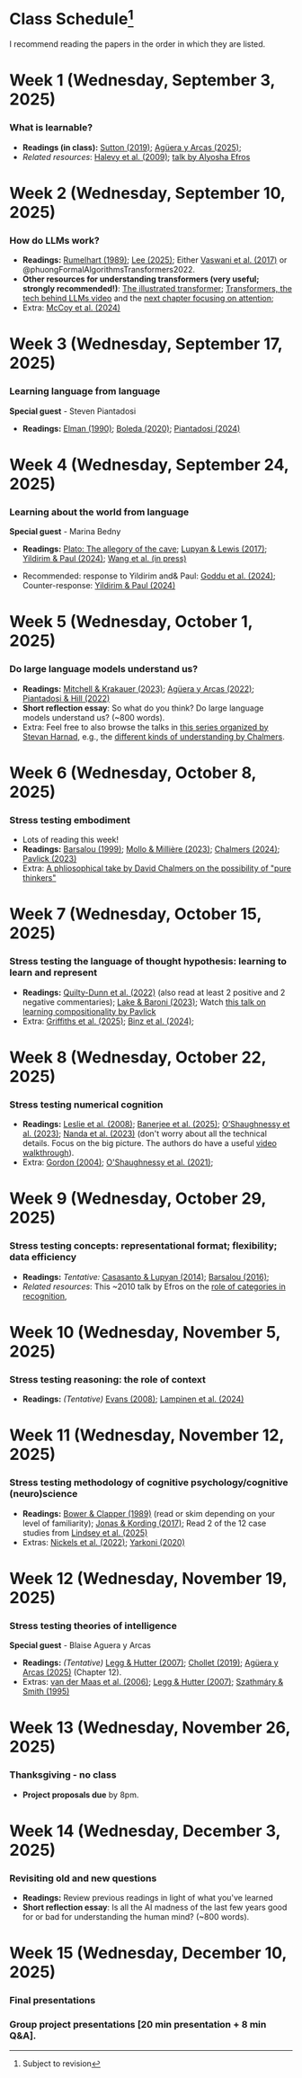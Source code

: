 # Class Schedule[^:1]

I recommend reading the papers in the order in which they are listed.

[^:1]: Subject to revision

# Week 1 (Wednesday, September 3, 2025)

### What is learnable?

* **Readings (in class):** <a href="javascript:void(0)" class="cite-pop" role="button" tabindex="0" data-ref="Sutton, R. (2019). The Bitter Lesson. &lt;em&gt;Cs&lt;/em&gt;. &lt;a href=&quot;https://www.cs.utexas.edu/~eunsol/courses/data/bitter_lesson.pdf&quot; target=&quot;_blank&quot; rel=&quot;noopener&quot;&gt;https://www.cs.utexas.edu/~eunsol/courses/data/bitter_lesson.pdf&lt;/a&gt;" data-plain="Sutton, R. (2019). The Bitter Lesson. Cs. https://www.cs.utexas.edu/~eunsol/courses/data/bitter_lesson.pdf">Sutton (2019)</a>; <a href="javascript:void(0)" class="cite-pop" role="button" tabindex="0" data-ref="Agüera y Arcas, B. (2025). What Is Intelligence?. &lt;a href=&quot;https://whatisintelligence.antikythera.org/introduction/&quot; target=&quot;_blank&quot; rel=&quot;noopener&quot;&gt;https://whatisintelligence.antikythera.org/introduction/&lt;/a&gt;" data-plain="Agüera y Arcas, B. (2025). What Is Intelligence?. https://whatisintelligence.antikythera.org/introduction/">Agüera y Arcas (2025)</a>; 
* *Related resources*: <a href="javascript:void(0)" class="cite-pop" role="button" tabindex="0" data-ref="Halevy, A., Norvig, P., &amp;amp; Pereira, F. (2009). The Unreasonable Effectiveness of Data. &lt;em&gt;IEEE Intelligent Systems&lt;/em&gt;, &lt;em&gt;24&lt;/em&gt;(2), 8–12. &lt;a href=&quot;https://doi.org/10.1109/MIS.2009.36&quot; target=&quot;_blank&quot; rel=&quot;noopener&quot;&gt;https://doi.org/10.1109/MIS.2009.36&lt;/a&gt;" data-plain="Halevy, A., Norvig, P., &amp; Pereira, F. (2009). The Unreasonable Effectiveness of Data. IEEE Intelligent Systems, 24(2), 8–12. https://doi.org/10.1109/MIS.2009.36">Halevy et al. (2009)</a>; [talk by Alyosha Efros](https://youtube.com/watch?v=R7qy2BY6mTk&list=PL2xTeGtUb-8B94jdWGT-chu4ucI7oEe_x&index=32&pp=iAQB)


# Week 2 (Wednesday, September 10, 2025)

### How do LLMs work?

* **Readings:** <a href="javascript:void(0)" class="cite-pop" role="button" tabindex="0" data-ref="Rumelhart, D. E. (1989). The Architecture of Mind: A Connectionist Approach. &lt;em&gt;Foundations of Cognitive Science&lt;/em&gt;, 133–159." data-plain="Rumelhart, D. E. (1989). The Architecture of Mind: A Connectionist Approach. Foundations of Cognitive Science, 133–159.">Rumelhart (1989)</a>; <a href="javascript:void(0)" class="cite-pop" role="button" tabindex="0" data-ref="Lee, T. B. (2025). Large Language Models, Explained with a Minimum of Math and Jargon. &lt;em&gt;Understandingai&lt;/em&gt;. &lt;a href=&quot;https://www.understandingai.org/p/large-language-models-explained-with&quot; target=&quot;_blank&quot; rel=&quot;noopener&quot;&gt;https://www.understandingai.org/p/large-language-models-explained-with&lt;/a&gt;" data-plain="Lee, T. B. (2025). Large Language Models, Explained with a Minimum of Math and Jargon. Understandingai. https://www.understandingai.org/p/large-language-models-explained-with">Lee (2025)</a>; Either <a href="javascript:void(0)" class="cite-pop" role="button" tabindex="0" data-ref="Vaswani, A., Shazeer, N., Parmar, N., Uszkoreit, J., Jones, L., Gomez, A. N., Kaiser, L., &amp;amp; Polosukhin, I. (2017). Attention Is All You Need. &lt;em&gt;arXiv&lt;/em&gt; 1706.03762. &lt;a href=&quot;https://doi.org/10.48550/arXiv.1706.03762&quot; target=&quot;_blank&quot; rel=&quot;noopener&quot;&gt;https://doi.org/10.48550/arXiv.1706.03762&lt;/a&gt;" data-plain="Vaswani, A., Shazeer, N., Parmar, N., Uszkoreit, J., Jones, L., Gomez, A. N., Kaiser, L., &amp; Polosukhin, I. (2017). Attention Is All You Need. arXiv 1706.03762. https://doi.org/10.48550/arXiv.1706.03762">Vaswani et al. (2017)</a> or @phuongFormalAlgorithmsTransformers2022. 
* **Other resources for understanding transformers (very useful; strongly recommended!)**: 
[The illustrated transformer](https://jalammar.github.io/illustrated-transformer/?utm_source=chatgpt.com); [Transformers, the tech behind LLMs video](https://www.youtube.com/watch?v=wjZofJX0v4M&ab_channel=3Blue1Brown) and the [next chapter focusing on attention](https://www.youtube.com/watch?v=eMlx5fFNoYc&ab_channel=3Blue1Brown); 
* Extra: <a href="javascript:void(0)" class="cite-pop" role="button" tabindex="0" data-ref="McCoy, R. T., Yao, S., Friedman, D., Hardy, M. D., &amp;amp; Griffiths, T. L. (2024). Embers of Autoregression Show How Large Language Models Are Shaped by the Problem They Are Trained to Solve. &lt;em&gt;Proceedings of the National Academy of Sciences&lt;/em&gt;, &lt;em&gt;121&lt;/em&gt;(41), e2322420121. &lt;a href=&quot;https://doi.org/10.1073/pnas.2322420121&quot; target=&quot;_blank&quot; rel=&quot;noopener&quot;&gt;https://doi.org/10.1073/pnas.2322420121&lt;/a&gt;" data-plain="McCoy, R. T., Yao, S., Friedman, D., Hardy, M. D., &amp; Griffiths, T. L. (2024). Embers of Autoregression Show How Large Language Models Are Shaped by the Problem They Are Trained to Solve. Proceedings of the National Academy of Sciences, 121(41), e2322420121. https://doi.org/10.1073/pnas.2322420121">McCoy et al. (2024)</a>

# Week 3 (Wednesday, September 17, 2025)

### Learning language from language

**Special guest** - Steven Piantadosi

* **Readings:** <a href="javascript:void(0)" class="cite-pop" role="button" tabindex="0" data-ref="Elman, J. (1990). Finding Structure in Time. &lt;em&gt;Cognitive Science&lt;/em&gt;, &lt;em&gt;14&lt;/em&gt;(2), 179–211. &lt;a href=&quot;ISI:A1990DK92500001&quot; target=&quot;_blank&quot; rel=&quot;noopener&quot;&gt;ISI:A1990DK92500001&lt;/a&gt;" data-plain="Elman, J. (1990). Finding Structure in Time. Cognitive Science, 14(2), 179–211. ISI:A1990DK92500001">Elman (1990)</a>; <a href="javascript:void(0)" class="cite-pop" role="button" tabindex="0" data-ref="Boleda, G. (2020). Distributional Semantics and Linguistic Theory. &lt;em&gt;Annual Review of Linguistics&lt;/em&gt;. &lt;a href=&quot;https://doi.org/10.1146/annurev-linguistics-011619-030303&quot; target=&quot;_blank&quot; rel=&quot;noopener&quot;&gt;https://doi.org/10.1146/annurev-linguistics-011619-030303&lt;/a&gt;" data-plain="Boleda, G. (2020). Distributional Semantics and Linguistic Theory. Annual Review of Linguistics. https://doi.org/10.1146/annurev-linguistics-011619-030303">Boleda (2020)</a>; <a href="javascript:void(0)" class="cite-pop" role="button" tabindex="0" data-ref="Piantadosi, S. T. (2024). Modern Language Models Refute Chomsky&amp;#x27;s Approach to Language. &lt;em&gt;From fieldwork to linguistic theory&lt;/em&gt;, 353–414. &lt;a href=&quot;https://zenodo.org/records/12665933&quot; target=&quot;_blank&quot; rel=&quot;noopener&quot;&gt;https://zenodo.org/records/12665933&lt;/a&gt;" data-plain="Piantadosi, S. T. (2024). Modern Language Models Refute Chomsky&#x27;s Approach to Language. From fieldwork to linguistic theory, 353–414. https://zenodo.org/records/12665933">Piantadosi (2024)</a> 

# Week 4 (Wednesday, September 24, 2025)

### Learning about the world from language 

**Special guest** - Marina Bedny

* **Readings:** [Plato: The allegory of the cave](https://scholar.harvard.edu/files/seyer/files/plato_republic_514b-518d_allegory-of-the-cave.pdf); <a href="javascript:void(0)" class="cite-pop" role="button" tabindex="0" data-ref="Lupyan, G. &amp;amp; Lewis, M. (2017). From Words-as-Mappings to Words-as-Cues: The Role of Language in Semantic Knowledge. &lt;em&gt;Language, Cognition and Neuroscience&lt;/em&gt;, &lt;em&gt;34&lt;/em&gt;(10), 1319–1337. &lt;a href=&quot;https://doi.org/10.1080/23273798.2017.1404114&quot; target=&quot;_blank&quot; rel=&quot;noopener&quot;&gt;https://doi.org/10.1080/23273798.2017.1404114&lt;/a&gt;" data-plain="Lupyan, G. &amp; Lewis, M. (2017). From Words-as-Mappings to Words-as-Cues: The Role of Language in Semantic Knowledge. Language, Cognition and Neuroscience, 34(10), 1319–1337. https://doi.org/10.1080/23273798.2017.1404114">Lupyan & Lewis (2017)</a>; <a href="javascript:void(0)" class="cite-pop" role="button" tabindex="0" data-ref="Yildirim, I. &amp;amp; Paul, L. A. (2024). From Task Structures to World Models: What Do LLMs Know?. &lt;em&gt;Trends in Cognitive Sciences&lt;/em&gt;, &lt;em&gt;28&lt;/em&gt;(5), 404–415. &lt;a href=&quot;https://doi.org/10.1016/j.tics.2024.02.008&quot; target=&quot;_blank&quot; rel=&quot;noopener&quot;&gt;https://doi.org/10.1016/j.tics.2024.02.008&lt;/a&gt;" data-plain="Yildirim, I. &amp; Paul, L. A. (2024). From Task Structures to World Models: What Do LLMs Know?. Trends in Cognitive Sciences, 28(5), 404–415. https://doi.org/10.1016/j.tics.2024.02.008">Yildirim & Paul (2024)</a>; <a href="javascript:void(0)" class="cite-pop" role="button" tabindex="0" data-ref="Wang, Z., Akshi, Keil, S., Kim, J. S., &amp;amp; Bedny, M. (in press). Constructing Meaning from Language: Visual Knowledge in People Born Blind and in Large Language Models. &lt;em&gt;Annual Review of Linguistics&lt;/em&gt;." data-plain="Wang, Z., Akshi, Keil, S., Kim, J. S., &amp; Bedny, M. (in press). Constructing Meaning from Language: Visual Knowledge in People Born Blind and in Large Language Models. Annual Review of Linguistics.">Wang et al. (in press)</a>

* Recommended: response to Yildirim and& Paul: <a href="javascript:void(0)" class="cite-pop" role="button" tabindex="0" data-ref="Goddu, M. K., Noë, A., &amp;amp; Thompson, E. (2024). LLMs Don’t Know Anything: Reply to Yildirim and Paul. &lt;em&gt;Trends in Cognitive Sciences&lt;/em&gt;, &lt;em&gt;28&lt;/em&gt;(11), 963–964. &lt;a href=&quot;https://doi.org/10.1016/j.tics.2024.06.008&quot; target=&quot;_blank&quot; rel=&quot;noopener&quot;&gt;https://doi.org/10.1016/j.tics.2024.06.008&lt;/a&gt;" data-plain="Goddu, M. K., Noë, A., &amp; Thompson, E. (2024). LLMs Don’t Know Anything: Reply to Yildirim and Paul. Trends in Cognitive Sciences, 28(11), 963–964. https://doi.org/10.1016/j.tics.2024.06.008">Goddu et al. (2024)</a>; Counter-response: <a href="javascript:void(0)" class="cite-pop" role="button" tabindex="0" data-ref="Yildirim, I. &amp;amp; Paul, L. A. (2024). Response to Goddu et al.: New Ways of Characterizing and Acquiring Knowledge. &lt;em&gt;Trends in Cognitive Sciences&lt;/em&gt;, &lt;em&gt;28&lt;/em&gt;(11), 965–966. &lt;a href=&quot;https://doi.org/10.1016/j.tics.2024.08.004&quot; target=&quot;_blank&quot; rel=&quot;noopener&quot;&gt;https://doi.org/10.1016/j.tics.2024.08.004&lt;/a&gt;" data-plain="Yildirim, I. &amp; Paul, L. A. (2024). Response to Goddu et al.: New Ways of Characterizing and Acquiring Knowledge. Trends in Cognitive Sciences, 28(11), 965–966. https://doi.org/10.1016/j.tics.2024.08.004">Yildirim & Paul (2024)</a>

# Week 5 (Wednesday, October 1, 2025) 

### Do large language models understand us?

* **Readings:** <a href="javascript:void(0)" class="cite-pop" role="button" tabindex="0" data-ref="Mitchell, M. &amp;amp; Krakauer, D. C. (2023). The Debate over Understanding in AI’s Large Language Models. &lt;em&gt;Proceedings of the National Academy of Sciences&lt;/em&gt;, &lt;em&gt;120&lt;/em&gt;(13), e2215907120. &lt;a href=&quot;https://doi.org/10.1073/pnas.2215907120&quot; target=&quot;_blank&quot; rel=&quot;noopener&quot;&gt;https://doi.org/10.1073/pnas.2215907120&lt;/a&gt;" data-plain="Mitchell, M. &amp; Krakauer, D. C. (2023). The Debate over Understanding in AI’s Large Language Models. Proceedings of the National Academy of Sciences, 120(13), e2215907120. https://doi.org/10.1073/pnas.2215907120">Mitchell & Krakauer (2023)</a>; <a href="javascript:void(0)" class="cite-pop" role="button" tabindex="0" data-ref="Agüera y Arcas, B. (2022). Do Large Language Models Understand Us?. &lt;em&gt;Medium&lt;/em&gt;. &lt;a href=&quot;https://medium.com/@blaisea/do-large-language-models-understand-us-6f881d6d8e75&quot; target=&quot;_blank&quot; rel=&quot;noopener&quot;&gt;https://medium.com/@blaisea/do-large-language-models-understand-us-6f881d6d8e75&lt;/a&gt;" data-plain="Agüera y Arcas, B. (2022). Do Large Language Models Understand Us?. Medium. https://medium.com/@blaisea/do-large-language-models-understand-us-6f881d6d8e75">Agüera y Arcas (2022)</a>; <a href="javascript:void(0)" class="cite-pop" role="button" tabindex="0" data-ref="Piantadosi, S. T. &amp;amp; Hill, F. (2022). Meaning without Reference in Large Language Models. &lt;em&gt;arXiv&lt;/em&gt; 2208.02957. &lt;a href=&quot;https://doi.org/10.48550/arXiv.2208.02957&quot; target=&quot;_blank&quot; rel=&quot;noopener&quot;&gt;https://doi.org/10.48550/arXiv.2208.02957&lt;/a&gt;" data-plain="Piantadosi, S. T. &amp; Hill, F. (2022). Meaning without Reference in Large Language Models. arXiv 2208.02957. https://doi.org/10.48550/arXiv.2208.02957">Piantadosi & Hill (2022)</a>
* **Short reflection essay**: So what do you think? Do large language models understand us? (~800 words).
* Extra: Feel free to also browse the talks in [this series organized by Stevan Harnad](https://skywritingspress.ca/), e.g., the [different kinds of understanding by Chalmers](https://www.youtube.com/watch?v=yyRzTL201zI&list=PL2xTeGtUb-8B94jdWGT-chu4ucI7oEe_x&index=24&pp=iAQB). 

# Week 6 (Wednesday, October 8, 2025) 

### Stress testing embodiment
* Lots of reading this week! 
* **Readings:** <a href="javascript:void(0)" class="cite-pop" role="button" tabindex="0" data-ref="Barsalou, L. (1999). Perceptual Symbol Systems. &lt;em&gt;The Behavioral and Brain Sciences&lt;/em&gt;, &lt;em&gt;22&lt;/em&gt;(4), 577-609; discussion 610-660. &lt;a href=&quot;http://www.ncbi.nlm.nih.gov/pubmed/11301525&quot; target=&quot;_blank&quot; rel=&quot;noopener&quot;&gt;http://www.ncbi.nlm.nih.gov/pubmed/11301525&lt;/a&gt;" data-plain="Barsalou, L. (1999). Perceptual Symbol Systems. The Behavioral and Brain Sciences, 22(4), 577-609; discussion 610-660. http://www.ncbi.nlm.nih.gov/pubmed/11301525">Barsalou (1999)</a>; <a href="javascript:void(0)" class="cite-pop" role="button" tabindex="0" data-ref="Mollo, D. C. &amp;amp; Millière, R. (2023). The Vector Grounding Problem. &lt;em&gt;arXiv&lt;/em&gt; 2304.01481. &lt;a href=&quot;https://doi.org/10.48550/arXiv.2304.01481&quot; target=&quot;_blank&quot; rel=&quot;noopener&quot;&gt;https://doi.org/10.48550/arXiv.2304.01481&lt;/a&gt;" data-plain="Mollo, D. C. &amp; Millière, R. (2023). The Vector Grounding Problem. arXiv 2304.01481. https://doi.org/10.48550/arXiv.2304.01481">Mollo & Millière (2023)</a>; <a href="javascript:void(0)" class="cite-pop" role="button" tabindex="0" data-ref="Chalmers, D. J. (2024). Does Thought Require Sensory Grounding? From Pure Thinkers to Large Language Models. &lt;em&gt;arXiv&lt;/em&gt; 2408.09605. &lt;a href=&quot;https://doi.org/10.48550/arXiv.2408.09605&quot; target=&quot;_blank&quot; rel=&quot;noopener&quot;&gt;https://doi.org/10.48550/arXiv.2408.09605&lt;/a&gt;" data-plain="Chalmers, D. J. (2024). Does Thought Require Sensory Grounding? From Pure Thinkers to Large Language Models. arXiv 2408.09605. https://doi.org/10.48550/arXiv.2408.09605">Chalmers (2024)</a>;
<a href="javascript:void(0)" class="cite-pop" role="button" tabindex="0" data-ref="Pavlick, E. (2023). Symbols and Grounding in Large Language Models. &lt;em&gt;Philosophical Transactions of the Royal Society A: Mathematical, Physical and Engineering Sciences&lt;/em&gt;, &lt;em&gt;381&lt;/em&gt;(2251), 20220041. &lt;a href=&quot;https://doi.org/10.1098/rsta.2022.0041&quot; target=&quot;_blank&quot; rel=&quot;noopener&quot;&gt;https://doi.org/10.1098/rsta.2022.0041&lt;/a&gt;" data-plain="Pavlick, E. (2023). Symbols and Grounding in Large Language Models. Philosophical Transactions of the Royal Society A: Mathematical, Physical and Engineering Sciences, 381(2251), 20220041. https://doi.org/10.1098/rsta.2022.0041">Pavlick (2023)</a>
* Extra: [A phliosophical take by David Chalmers on the possibility of "pure thinkers"](https://philpapers.org/archive/CHADTR.pdf)

# Week 7 (Wednesday, October 15, 2025) 

### Stress testing the language of thought hypothesis: learning to learn and represent

* **Readings:** <a href="javascript:void(0)" class="cite-pop" role="button" tabindex="0" data-ref="Quilty-Dunn, J., Porot, N., &amp;amp; Mandelbaum, E. (2022). The Best Game in Town: The Re-Emergence of the Language of Thought Hypothesis Across the Cognitive Sciences. &lt;em&gt;The Behavioral and Brain Sciences&lt;/em&gt;, 1–55. &lt;a href=&quot;https://doi.org/10.1017/S0140525X22002849&quot; target=&quot;_blank&quot; rel=&quot;noopener&quot;&gt;https://doi.org/10.1017/S0140525X22002849&lt;/a&gt;" data-plain="Quilty-Dunn, J., Porot, N., &amp; Mandelbaum, E. (2022). The Best Game in Town: The Re-Emergence of the Language of Thought Hypothesis Across the Cognitive Sciences. The Behavioral and Brain Sciences, 1–55. https://doi.org/10.1017/S0140525X22002849">Quilty-Dunn et al. (2022)</a> (also read at least 2 positive and 2 negative commentaries); <a href="javascript:void(0)" class="cite-pop" role="button" tabindex="0" data-ref="Lake, B. M. &amp;amp; Baroni, M. (2023). Human-like Systematic Generalization through a Meta-Learning Neural Network. &lt;em&gt;Nature&lt;/em&gt;, &lt;em&gt;623&lt;/em&gt;(7985), 115–121. &lt;a href=&quot;https://doi.org/10.1038/s41586-023-06668-3&quot; target=&quot;_blank&quot; rel=&quot;noopener&quot;&gt;https://doi.org/10.1038/s41586-023-06668-3&lt;/a&gt;" data-plain="Lake, B. M. &amp; Baroni, M. (2023). Human-like Systematic Generalization through a Meta-Learning Neural Network. Nature, 623(7985), 115–121. https://doi.org/10.1038/s41586-023-06668-3">Lake & Baroni (2023)</a>; Watch [this talk on learning compositionality by Pavlick](https://www.youtube.com/watch?v=6gSYMX3I5Bs&ab_channel=KempnerInstituteatHarvardUniversity)
* Extra: <a href="javascript:void(0)" class="cite-pop" role="button" tabindex="0" data-ref="Griffiths, T. L., Lake, B. M., McCoy, R. T., Pavlick, E., &amp;amp; Webb, T. W. (2025). Whither Symbols in the Era of Advanced Neural Networks?. &lt;em&gt;arXiv&lt;/em&gt; 2508.05776. &lt;a href=&quot;https://doi.org/10.48550/arXiv.2508.05776&quot; target=&quot;_blank&quot; rel=&quot;noopener&quot;&gt;https://doi.org/10.48550/arXiv.2508.05776&lt;/a&gt;" data-plain="Griffiths, T. L., Lake, B. M., McCoy, R. T., Pavlick, E., &amp; Webb, T. W. (2025). Whither Symbols in the Era of Advanced Neural Networks?. arXiv 2508.05776. https://doi.org/10.48550/arXiv.2508.05776">Griffiths et al. (2025)</a>; <a href="javascript:void(0)" class="cite-pop" role="button" tabindex="0" data-ref="Binz, M., Dasgupta, I., Jagadish, A. K., Botvinick, M., Wang, J. X., &amp;amp; Schulz, E. (2024). Meta-Learned Models of Cognition. &lt;em&gt;Behavioral and Brain Sciences&lt;/em&gt;, &lt;em&gt;47&lt;/em&gt;, e147. &lt;a href=&quot;https://doi.org/10.1017/S0140525X23003266&quot; target=&quot;_blank&quot; rel=&quot;noopener&quot;&gt;https://doi.org/10.1017/S0140525X23003266&lt;/a&gt;" data-plain="Binz, M., Dasgupta, I., Jagadish, A. K., Botvinick, M., Wang, J. X., &amp; Schulz, E. (2024). Meta-Learned Models of Cognition. Behavioral and Brain Sciences, 47, e147. https://doi.org/10.1017/S0140525X23003266">Binz et al. (2024)</a>; 

# Week 8 (Wednesday, October 22, 2025) 

### Stress testing numerical cognition

* **Readings:** <a href="javascript:void(0)" class="cite-pop" role="button" tabindex="0" data-ref="Leslie, A. M., Gelman, R., &amp;amp; Gallistel, C. (2008). The Generative Basis of Natural Number Concepts. &lt;em&gt;Trends in cognitive sciences&lt;/em&gt;, &lt;em&gt;12&lt;/em&gt;(6), 213–218." data-plain="Leslie, A. M., Gelman, R., &amp; Gallistel, C. (2008). The Generative Basis of Natural Number Concepts. Trends in cognitive sciences, 12(6), 213–218.">Leslie et al. (2008)</a>; <a href="javascript:void(0)" class="cite-pop" role="button" tabindex="0" data-ref="Banerjee, A. V., Bhattacharjee, S., Chattopadhyay, R., Duflo, E., Ganimian, A. J., Rajah, K., &amp;amp; Spelke, E. S. (2025). Children’s Arithmetic Skills Do Not Transfer between Applied and Academic Mathematics. &lt;em&gt;Nature&lt;/em&gt;, &lt;em&gt;639&lt;/em&gt;(8055), 673–681. &lt;a href=&quot;https://doi.org/10.1038/s41586-024-08502-w&quot; target=&quot;_blank&quot; rel=&quot;noopener&quot;&gt;https://doi.org/10.1038/s41586-024-08502-w&lt;/a&gt;" data-plain="Banerjee, A. V., Bhattacharjee, S., Chattopadhyay, R., Duflo, E., Ganimian, A. J., Rajah, K., &amp; Spelke, E. S. (2025). Children’s Arithmetic Skills Do Not Transfer between Applied and Academic Mathematics. Nature, 639(8055), 673–681. https://doi.org/10.1038/s41586-024-08502-w">Banerjee et al. (2025)</a>; <a href="javascript:void(0)" class="cite-pop" role="button" tabindex="0" data-ref="O’Shaughnessy, D. M., Cruz Cordero, T., Mollica, F., Boni, I., Jara-Ettinger, J., Gibson, E., &amp;amp; Piantadosi, S. T. (2023). Diverse Mathematical Knowledge among Indigenous Amazonians. &lt;em&gt;Proceedings of the National Academy of Sciences&lt;/em&gt;, &lt;em&gt;120&lt;/em&gt;(35), e2215999120. &lt;a href=&quot;https://doi.org/10.1073/pnas.2215999120&quot; target=&quot;_blank&quot; rel=&quot;noopener&quot;&gt;https://doi.org/10.1073/pnas.2215999120&lt;/a&gt;" data-plain="O’Shaughnessy, D. M., Cruz Cordero, T., Mollica, F., Boni, I., Jara-Ettinger, J., Gibson, E., &amp; Piantadosi, S. T. (2023). Diverse Mathematical Knowledge among Indigenous Amazonians. Proceedings of the National Academy of Sciences, 120(35), e2215999120. https://doi.org/10.1073/pnas.2215999120">O’Shaughnessy et al. (2023)</a>; <a href="javascript:void(0)" class="cite-pop" role="button" tabindex="0" data-ref="Nanda, N., Chan, L., Lieberum, T., Smith, J., &amp;amp; Steinhardt, J. (2023). Progress Measures for Grokking via Mechanistic Interpretability. &lt;em&gt;arXiv&lt;/em&gt; 2301.05217. &lt;a href=&quot;https://doi.org/10.48550/arXiv.2301.05217&quot; target=&quot;_blank&quot; rel=&quot;noopener&quot;&gt;https://doi.org/10.48550/arXiv.2301.05217&lt;/a&gt;" data-plain="Nanda, N., Chan, L., Lieberum, T., Smith, J., &amp; Steinhardt, J. (2023). Progress Measures for Grokking via Mechanistic Interpretability. arXiv 2301.05217. https://doi.org/10.48550/arXiv.2301.05217">Nanda et al. (2023)</a> (don't worry about all the technical details. Focus on the big picture. The authors do have a useful [video walkthrough](https://www.youtube.com/watch?v=IHikLL8ULa4&ab_channel=NeelNanda)).
* Extra: <a href="javascript:void(0)" class="cite-pop" role="button" tabindex="0" data-ref="Gordon, P. (2004). Numerical Cognition without Words: Evidence from Amazonia. &lt;em&gt;Science&lt;/em&gt;, &lt;em&gt;306&lt;/em&gt;(5695), 496–499." data-plain="Gordon, P. (2004). Numerical Cognition without Words: Evidence from Amazonia. Science, 306(5695), 496–499.">Gordon (2004)</a>; <a href="javascript:void(0)" class="cite-pop" role="button" tabindex="0" data-ref="O&amp;#x27;Shaughnessy, D. M., Gibson, E., &amp;amp; Piantadosi, S. T. (2021). The Cultural Origins of Number. &lt;em&gt;Psychological Review&lt;/em&gt;. &lt;a href=&quot;http://colala.berkeley.edu/papers/oshaughnessy2021cultural.pdf&quot; target=&quot;_blank&quot; rel=&quot;noopener&quot;&gt;http://colala.berkeley.edu/papers/oshaughnessy2021cultural.pdf&lt;/a&gt;" data-plain="O&#x27;Shaughnessy, D. M., Gibson, E., &amp; Piantadosi, S. T. (2021). The Cultural Origins of Number. Psychological Review. http://colala.berkeley.edu/papers/oshaughnessy2021cultural.pdf">O'Shaughnessy et al. (2021)</a>; 

# Week 9 (Wednesday, October 29, 2025) 

### Stress testing concepts: representational format; flexibility; data efficiency

* **Readings:** *Tentative:* <a href="javascript:void(0)" class="cite-pop" role="button" tabindex="0" data-ref="Casasanto, D. &amp;amp; Lupyan, G. (2014). All Concepts Are Ad Hoc Concepts. &lt;em&gt;Concepts: {{New Directions}}&lt;/em&gt;, 543–566." data-plain="Casasanto, D. &amp; Lupyan, G. (2014). All Concepts Are Ad Hoc Concepts. Concepts: {{New Directions}}, 543–566.">Casasanto & Lupyan (2014)</a>; <a href="javascript:void(0)" class="cite-pop" role="button" tabindex="0" data-ref="Barsalou, L. (2016). On Staying Grounded and Avoiding Quixotic Dead Ends. &lt;em&gt;Psychonomic Bulletin \&amp;amp; Review&lt;/em&gt;, 1–21. &lt;a href=&quot;https://doi.org/10.3758/s13423-016-1028-3&quot; target=&quot;_blank&quot; rel=&quot;noopener&quot;&gt;https://doi.org/10.3758/s13423-016-1028-3&lt;/a&gt;" data-plain="Barsalou, L. (2016). On Staying Grounded and Avoiding Quixotic Dead Ends. Psychonomic Bulletin \&amp;amp; Review, 1–21. https://doi.org/10.3758/s13423-016-1028-3">Barsalou (2016)</a>; 
* *Related resources*: This ~2010 talk by Efros on the [role of categories in recognition](https://www.youtube.com/watch?v=Qrl7WJLoMDk&ab_channel=MicrosoftResearch), 

# Week 10 (Wednesday, November 5, 2025) 

### Stress testing reasoning: the role of context

* **Readings:** *(Tentative)* <a href="javascript:void(0)" class="cite-pop" role="button" tabindex="0" data-ref="Evans, J. S. B. T. (2008). Dual-Processing Accounts of Reasoning, Judgment, and Social Cognition. &lt;em&gt;Annual Review of Psychology&lt;/em&gt;, &lt;em&gt;59&lt;/em&gt;(1), 255–278. &lt;a href=&quot;https://doi.org/10.1146/annurev.psych.59.103006.093629&quot; target=&quot;_blank&quot; rel=&quot;noopener&quot;&gt;https://doi.org/10.1146/annurev.psych.59.103006.093629&lt;/a&gt;" data-plain="Evans, J. S. B. T. (2008). Dual-Processing Accounts of Reasoning, Judgment, and Social Cognition. Annual Review of Psychology, 59(1), 255–278. https://doi.org/10.1146/annurev.psych.59.103006.093629">Evans (2008)</a>; <a href="javascript:void(0)" class="cite-pop" role="button" tabindex="0" data-ref="Lampinen, A. K., Dasgupta, I., Chan, S. C. Y., Sheahan, H. R., Creswell, A., Kumaran, D., McClelland, J. L., &amp;amp; Hill, F. (2024). Language Models, like Humans, Show Content Effects on Reasoning Tasks. &lt;em&gt;PNAS nexus&lt;/em&gt;, &lt;em&gt;3&lt;/em&gt;(7), pgae233. &lt;a href=&quot;https://doi.org/10.1093/pnasnexus/pgae233&quot; target=&quot;_blank&quot; rel=&quot;noopener&quot;&gt;https://doi.org/10.1093/pnasnexus/pgae233&lt;/a&gt;" data-plain="Lampinen, A. K., Dasgupta, I., Chan, S. C. Y., Sheahan, H. R., Creswell, A., Kumaran, D., McClelland, J. L., &amp; Hill, F. (2024). Language Models, like Humans, Show Content Effects on Reasoning Tasks. PNAS nexus, 3(7), pgae233. https://doi.org/10.1093/pnasnexus/pgae233">Lampinen et al. (2024)</a>

# Week 11 (Wednesday, November 12, 2025) 

### Stress testing methodology of cognitive psychology/cognitive (neuro)science

* **Readings:** 
<a href="javascript:void(0)" class="cite-pop" role="button" tabindex="0" data-ref="Bower, G. H. &amp;amp; Clapper, J. P. (1989). Experimental Methods in Cognitive Science. &lt;em&gt;Foundations of Cognitive Science&lt;/em&gt;, 245–300." data-plain="Bower, G. H. &amp; Clapper, J. P. (1989). Experimental Methods in Cognitive Science. Foundations of Cognitive Science, 245–300.">Bower & Clapper (1989)</a> (read or skim depending on your level of familiarity); <a href="javascript:void(0)" class="cite-pop" role="button" tabindex="0" data-ref="Jonas, E. &amp;amp; Kording, K. P. (2017). Could a Neuroscientist Understand a Microprocessor?. &lt;em&gt;PLOS Computational Biology&lt;/em&gt;, &lt;em&gt;13&lt;/em&gt;(1), e1005268. &lt;a href=&quot;https://doi.org/10.1371/journal.pcbi.1005268&quot; target=&quot;_blank&quot; rel=&quot;noopener&quot;&gt;https://doi.org/10.1371/journal.pcbi.1005268&lt;/a&gt;" data-plain="Jonas, E. &amp; Kording, K. P. (2017). Could a Neuroscientist Understand a Microprocessor?. PLOS Computational Biology, 13(1), e1005268. https://doi.org/10.1371/journal.pcbi.1005268">Jonas & Kording (2017)</a>; Read 2 of the 12 case studies from <a href="javascript:void(0)" class="cite-pop" role="button" tabindex="0" data-ref="Lindsey, J., Gurnee, W., Ameisen, E., Chen, B., Pearce, A., Turner, N. L., Citro, C., Abrahams, D., Carter, S., Hosmer, B., Marcus, J., Sklar, M., Templeton, A., Bricken, T., McDougall, C., Cunningham, H., Henighan, T., Jermyn, A., Jones, A., Persic, A., Qi, Z., Thompson, T. B., Zimmerman, S., Rivoire, K., Conerly, T., Olah, C., &amp;amp; Batson, J. (2025). On the Biology of a Large Language Model. &lt;em&gt;Transformer Circuits&lt;/em&gt;. &lt;a href=&quot;https://transformer-circuits.pub/2025/attribution-graphs/biology.html&quot; target=&quot;_blank&quot; rel=&quot;noopener&quot;&gt;https://transformer-circuits.pub/2025/attribution-graphs/biology.html&lt;/a&gt;" data-plain="Lindsey, J., Gurnee, W., Ameisen, E., Chen, B., Pearce, A., Turner, N. L., Citro, C., Abrahams, D., Carter, S., Hosmer, B., Marcus, J., Sklar, M., Templeton, A., Bricken, T., McDougall, C., Cunningham, H., Henighan, T., Jermyn, A., Jones, A., Persic, A., Qi, Z., Thompson, T. B., Zimmerman, S., Rivoire, K., Conerly, T., Olah, C., &amp; Batson, J. (2025). On the Biology of a Large Language Model. Transformer Circuits. https://transformer-circuits.pub/2025/attribution-graphs/biology.html">Lindsey et al. (2025)</a>
* Extras: <a href="javascript:void(0)" class="cite-pop" role="button" tabindex="0" data-ref="Nickels, L., Fischer-Baum, S., &amp;amp; Best, W. (2022). Single Case Studies Are a Powerful Tool for Developing, Testing and Extending Theories. &lt;em&gt;Nature Reviews Psychology&lt;/em&gt;, &lt;em&gt;1&lt;/em&gt;(12), 733–747. &lt;a href=&quot;https://doi.org/10.1038/s44159-022-00127-y&quot; target=&quot;_blank&quot; rel=&quot;noopener&quot;&gt;https://doi.org/10.1038/s44159-022-00127-y&lt;/a&gt;" data-plain="Nickels, L., Fischer-Baum, S., &amp; Best, W. (2022). Single Case Studies Are a Powerful Tool for Developing, Testing and Extending Theories. Nature Reviews Psychology, 1(12), 733–747. https://doi.org/10.1038/s44159-022-00127-y">Nickels et al. (2022)</a>; <a href="javascript:void(0)" class="cite-pop" role="button" tabindex="0" data-ref="Yarkoni, T. (2020). The Generalizability Crisis. &lt;em&gt;The Behavioral and Brain Sciences&lt;/em&gt;, &lt;em&gt;45&lt;/em&gt;, e1. &lt;a href=&quot;https://doi.org/10.1017/S0140525X20001685&quot; target=&quot;_blank&quot; rel=&quot;noopener&quot;&gt;https://doi.org/10.1017/S0140525X20001685&lt;/a&gt;" data-plain="Yarkoni, T. (2020). The Generalizability Crisis. The Behavioral and Brain Sciences, 45, e1. https://doi.org/10.1017/S0140525X20001685">Yarkoni (2020)</a>

# Week 12 (Wednesday, November 19, 2025) 

### Stress testing theories of intelligence

**Special guest** - Blaise Aguera y Arcas 

* **Readings:** *(Tentative)* <a href="javascript:void(0)" class="cite-pop" role="button" tabindex="0" data-ref="Legg, S. &amp;amp; Hutter, M. (2007). A Collection of Definitions of Intelligence. &lt;em&gt;arXiv&lt;/em&gt; 0706.3639. &lt;a href=&quot;https://doi.org/10.48550/arXiv.0706.3639&quot; target=&quot;_blank&quot; rel=&quot;noopener&quot;&gt;https://doi.org/10.48550/arXiv.0706.3639&lt;/a&gt;" data-plain="Legg, S. &amp; Hutter, M. (2007). A Collection of Definitions of Intelligence. arXiv 0706.3639. https://doi.org/10.48550/arXiv.0706.3639">Legg & Hutter (2007)</a>; <a href="javascript:void(0)" class="cite-pop" role="button" tabindex="0" data-ref="Chollet, F. (2019). On the Measure of Intelligence. &lt;em&gt;arXiv&lt;/em&gt; 1911.01547. &lt;a href=&quot;https://doi.org/10.48550/arXiv.1911.01547&quot; target=&quot;_blank&quot; rel=&quot;noopener&quot;&gt;https://doi.org/10.48550/arXiv.1911.01547&lt;/a&gt;" data-plain="Chollet, F. (2019). On the Measure of Intelligence. arXiv 1911.01547. https://doi.org/10.48550/arXiv.1911.01547">Chollet (2019)</a>; <a href="javascript:void(0)" class="cite-pop" role="button" tabindex="0" data-ref="Agüera y Arcas, B. (2025). What Is Intelligence?: Lessons from AI About Evolution, Computing, and Minds. {MIT} Press. &lt;a href=&quot;https://mitpress.mit.edu/9780262049955/what-is-intelligence/&quot; target=&quot;_blank&quot; rel=&quot;noopener&quot;&gt;https://mitpress.mit.edu/9780262049955/what-is-intelligence/&lt;/a&gt;" data-plain="Agüera y Arcas, B. (2025). What Is Intelligence?: Lessons from AI About Evolution, Computing, and Minds. {MIT} Press. https://mitpress.mit.edu/9780262049955/what-is-intelligence/">Agüera y Arcas (2025)</a> (Chapter 12).
* Extras: <a href="javascript:void(0)" class="cite-pop" role="button" tabindex="0" data-ref="van der Maas, H. L. J., Dolan, C. V., Grasman, R. P. P. P., Wicherts, J. M., Huizenga, H. M., &amp;amp; Raijmakers, M. E. J. (2006). A Dynamical Model of General Intelligence: The Positive Manifold of Intelligence by Mutualism. &lt;em&gt;Psychological Review&lt;/em&gt;, &lt;em&gt;113&lt;/em&gt;(4), 842–861. &lt;a href=&quot;https://doi.org/10.1037/0033-295X.113.4.842&quot; target=&quot;_blank&quot; rel=&quot;noopener&quot;&gt;https://doi.org/10.1037/0033-295X.113.4.842&lt;/a&gt;" data-plain="van der Maas, H. L. J., Dolan, C. V., Grasman, R. P. P. P., Wicherts, J. M., Huizenga, H. M., &amp; Raijmakers, M. E. J. (2006). A Dynamical Model of General Intelligence: The Positive Manifold of Intelligence by Mutualism. Psychological Review, 113(4), 842–861. https://doi.org/10.1037/0033-295X.113.4.842">van der Maas et al. (2006)</a>; <a href="javascript:void(0)" class="cite-pop" role="button" tabindex="0" data-ref="Legg, S. &amp;amp; Hutter, M. (2007). Universal Intelligence: A Definition of Machine Intelligence. &lt;em&gt;arXiv&lt;/em&gt; 0712.3329. &lt;a href=&quot;https://doi.org/10.48550/arXiv.0712.3329&quot; target=&quot;_blank&quot; rel=&quot;noopener&quot;&gt;https://doi.org/10.48550/arXiv.0712.3329&lt;/a&gt;" data-plain="Legg, S. &amp; Hutter, M. (2007). Universal Intelligence: A Definition of Machine Intelligence. arXiv 0712.3329. https://doi.org/10.48550/arXiv.0712.3329">Legg & Hutter (2007)</a>; <a href="javascript:void(0)" class="cite-pop" role="button" tabindex="0" data-ref="Szathmáry, E. &amp;amp; Smith, J. M. (1995). The Major Evolutionary Transitions. &lt;em&gt;Nature&lt;/em&gt;, &lt;em&gt;374&lt;/em&gt;(6519), 227–232. &lt;a href=&quot;http://joelvelasco.net/teaching/167win10/szathmary%20and%20maynard%20smith%2095-major%20evo%20transitions.pdf&quot; target=&quot;_blank&quot; rel=&quot;noopener&quot;&gt;http://joelvelasco.net/teaching/167win10/szathmary%20and%20maynard%20smith%2095-major%20evo%20transitions.pdf&lt;/a&gt;" data-plain="Szathmáry, E. &amp; Smith, J. M. (1995). The Major Evolutionary Transitions. Nature, 374(6519), 227–232. http://joelvelasco.net/teaching/167win10/szathmary%20and%20maynard%20smith%2095-major%20evo%20transitions.pdf">Szathmáry & Smith (1995)</a>

# Week 13 (Wednesday, November 26, 2025) 

### Thanksgiving - no class

* **Project proposals due** by 8pm.

# Week 14 (Wednesday, December 3, 2025) 

### Revisiting old and new questions

* **Readings:** Review previous readings in light of what you've learned
* **Short reflection essay**: Is all the AI madness of the last few years good for or bad for understanding the human mind? (~800 words).

# Week 15 (Wednesday, December 10, 2025) 

### Final presentations

### Group project presentations [20 min presentation + 8 min Q&A].